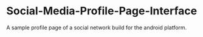 # Social-Media-Profile-Page-Interface
A sample profile page of a social network build for the android platform.
